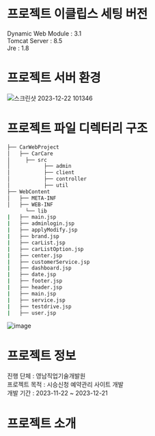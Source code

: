 # 프로젝트 이클립스 세팅 버전
Dynamic Web Module : 3.1
<br>
Tomcat Server : 8.5
<br>
Jre : 1.8

# 프로젝트 서버 환경
![스크린샷 2023-12-22 101346](https://github.com/mydkonline/CarWebProject/assets/67779682/fde4af8f-bab2-4e69-ae49-30abb7e6ca1a)

# 프로젝트 파일 디렉터리 구조
```bash
├── CarWebProject
│   ├── CarCare
│     ├── src
│           ├── admin
│           ├── client
│           ├── controller
│           ├── util
├── WebContent
│   ├── META-INF
│   ├── WEB-INF 
      └── lib
|   ├── main.jsp
|   ├── adminlogin.jsp
|   ├── applyModify.jsp
|   ├── brand.jsp
|   ├── carList.jsp
|   ├── carListOption.jsp
|   ├── center.jsp
|   ├── customerService.jsp
|   ├── dashboard.jsp
|   ├── date.jsp
|   ├── footer.jsp
|   ├── header.jsp
|   ├── main.jsp
|   ├── service.jsp
|   ├── testdrive.jsp
|   ├── user.jsp      
```
![image](https://github.com/mydkonline/CarWebProject/assets/67779682/3f01daac-29d5-49ee-b1b9-84a50c369ec6)

# 프로젝트 정보
진행 단체 : 영남직업기술개발원
<br>
프로젝트 목적 : 시승신청 예약관리 사이트 개발
<br>
개발 기간 : 2023-11-22 ~ 2023-12-21
<br>
# 프로젝트 소개

